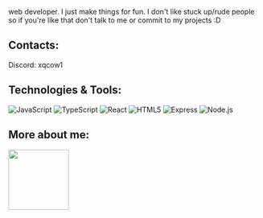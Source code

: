 web developer. I just make things for fun.
I don't like stuck up/rude people so if you're like that don't talk to me or commit to my projects :D

## Contacts:

Discord: xqcow1

## Technologies & Tools:
![JavaScript](https://img.shields.io/badge/JavaScript-323330?style=for-the-badge&logo=javascript&logoColor=F7DF1E)
![TypeScript](https://img.shields.io/badge/typescript-323330.svg?style=for-the-badge&logo=typescript&logoColor=blue)
![React](https://img.shields.io/badge/react-323330.svg?style=for-the-badge&logo=react&logoColor=61dafb)
![HTML5](https://img.shields.io/badge/html5-323330.svg?style=for-the-badge&logo=html5&logoColor=orange)
![Express](https://img.shields.io/badge/express-323330.svg?style=for-the-badge&logo=express&logoColor=259dff)
![Node.js](https://img.shields.io/badge/node.js-323330.svg?style=for-the-badge&logo=node.js&logoColor=green)


## More about me:
<img src="https://images.credly.com/size/680x680/images/40d75658-d28b-4a28-8bff-bea3ab502778/ITF_2B_Logo_Certified.png" width="120px" height="120px" />
